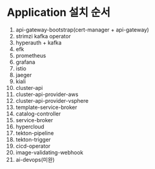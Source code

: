# Application 설치 순서
1. api-gateway-bootstrap(cert-manager + api-gateway)
2. strimzi kafka operator
3. hyperauth + kafka
4. efk
5. prometheus
6. grafana
7. istio
8. jaeger
9. kiali
10. cluster-api
11. cluster-api-provider-aws
12. cluster-api-provider-vsphere
13. template-service-broker
14. catalog-controller
15. service-broker
16. hypercloud
17. tekton-pipeline
18. tekton-trigger
19. cicd-operator
20. image-validating-webhook
21. ai-devops(미완)